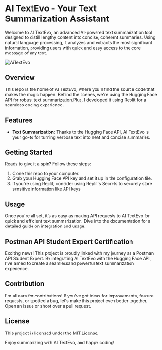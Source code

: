# AI TextEvo - Your Text Summarization Assistant

Welcome to AI TextEvo, an advanced AI-powered text summarization tool designed to distill lengthy content into concise, coherent summaries. Using natural language processing, it analyzes and extracts the most significant information, providing users with quick and easy access to the core message of any text.

![AiTextEvo](https://github.com/Pavanmanikanta98/AI-TextEvo-App/assets/120953215/4d96210a-f346-42e6-9d60-feb93940dd33)

## Overview

This repo is the home of AI TextEvo, where you'll find the source code that makes the magic happen. Behind the scenes, we're using the Hugging Face API for robust text summarization.Plus, I developed it using Replit for a seamless coding experience.

## Features

- **Text Summarization:** Thanks to the Hugging Face API, AI TextEvo is your go-to for turning verbose text into neat and concise summaries.

## Getting Started

Ready to give it a spin? Follow these steps:

1. Clone this repo to your computer.
2. Grab your Hugging Face API key and set it up in the configuration file.
3. If you're using Replit, consider using Replit's Secrets to securely store sensitive information like API keys.

## Usage

Once you're all set, it's as easy as making API requests to AI TextEvo for quick and efficient text summarization. Dive into the documentation for a detailed guide on integration and usage.

## Postman API Student Expert Certification

Exciting news! This project is proudly linked with my journey as a Postman API Student Expert. By integrating AI TextEvo with the Hugging Face API, I've aimed to create a seamlessand powerful text summarization experience.

## Contribution

I'm all ears for contributions! If you've got ideas for improvements, feature requests, or spotted a bug, let's make this project even better together. Open an issue or shoot over a pull request.

## License

This project is licensed under the [MIT License](LICENSE).

Enjoy summarizing with AI TextEvo, and happy coding!
